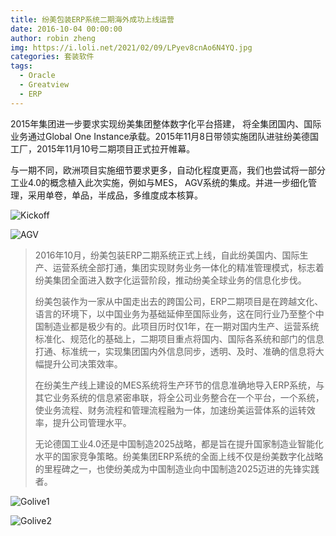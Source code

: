 ```yaml
---
title: 纷美包装ERP系统二期海外成功上线运营
date: 2016-10-04 00:00:00
author: robin zheng
img: https://i.loli.net/2021/02/09/LPyev8cnAo6N4YQ.jpg
categories: 套装软件
tags:
  - Oracle
  - Greatview
  - ERP
---
```

2015年集团进一步要求实现纷美集团整体数字化平台搭建， 将全集团国内、国际业务通过Global One Instance承载。2015年11月8日带领实施团队进驻纷美德国工厂，2015年11月10号二期项目正式拉开帷幕。 

与一期不同，欧洲项目实施细节要求更多，自动化程度更高，我们也尝试将一部分工业4.0的概念植入此次实施，例如与MES， AGV系统的集成。并进一步细化管理，采用单卷，单品，半成品，多维度成本核算。

![Kickoff](https://i.loli.net/2021/02/09/KPoH1tm5hIUAjq4.png)

![AGV](https://i.loli.net/2021/02/09/LPyev8cnAo6N4YQ.jpg)

> 2016年10月，纷美包装ERP二期系统正式上线，自此纷美国内、国际生产、运营系统全部打通，集团实现财务业务一体化的精准管理模式，标志着纷美集团全面进入数字化运营阶段，推动纷美全球业务的信息化步伐。
>
> 纷美包装作为一家从中国走出去的跨国公司，ERP二期项目是在跨越文化、语言的环境下，以中国业务为基础延伸至国际业务，这在同行业乃至整个中国制造业都是极少有的。此项目历时仅1年，在一期对国内生产、运营系统标准化、规范化的基础上，二期项目重点将国内、国际各系统和部门的信息打通、标准统一，实现集团国内外信息同步，透明、及时、准确的信息将大幅提升公司决策效率。
>
> 在纷美生产线上建设的MES系统将生产环节的信息准确地导入ERP系统，与其它业务系统的信息紧密串联，将全公司业务整合在一个平台，一个系统，使业务流程、财务流程和管理流程融为一体，加速纷美运营体系的运转效率，提升公司管理水平。
>
> 无论德国工业4.0还是中国制造2025战略，都是旨在提升国家制造业智能化水平的国家竞争策略。纷美集团ERP系统的全面上线不仅是纷美数字化战略的里程碑之一，也使纷美成为中国制造业向中国制造2025迈进的先锋实践者。

![Golive1](https://i.loli.net/2021/02/09/sWHQizGB7DhjX1d.jpg)

![Golive2](https://i.loli.net/2021/02/09/KBJuZwr67TdxCe2.jpg)